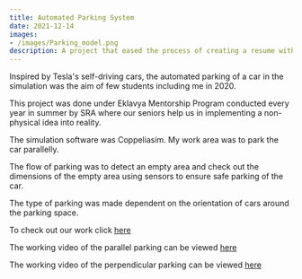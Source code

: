 ```yaml
---
title: Automated Parking System
date: 2021-12-14
images:
- /images/Parking_model.png
description: A project that eased the process of creating a resume with user-preferenced templates
---
```


Inspired by Tesla's self-driving cars, the automated parking of a car in the simulation was the aim of few students including me in 2020.

This project was done under Eklavya Mentorship Program conducted every year in summer by SRA where our seniors help us in implementing a non-physical idea into reality.

The simulation software was Coppeliasim. My work area was to park the car parallelly.

The flow of parking was to detect an empty area and check out the dimensions of the empty area using sensors to ensure safe parking of the car.

The type of parking was made dependent on the orientation of cars around the parking space.

To check out our work click [here](https://github.com/kart1802/Automated-Parking-System)

The working video of the parallel parking can be viewed [here](https://www.youtube.com/watch?v=n02HSPTUTH8)

The working video of the perpendicular parking can be viewed [here](https://www.youtube.com/watch?v=cG3JKu5vsXQ)

